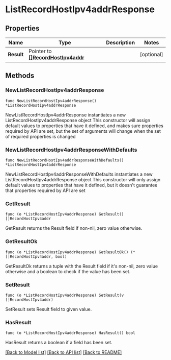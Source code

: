 # ListRecordHostIpv4addrResponse

## Properties

Name | Type | Description | Notes
------------ | ------------- | ------------- | -------------
**Result** | Pointer to [**[]RecordHostIpv4addr**](RecordHostIpv4addr.md) |  | [optional] 

## Methods

### NewListRecordHostIpv4addrResponse

`func NewListRecordHostIpv4addrResponse() *ListRecordHostIpv4addrResponse`

NewListRecordHostIpv4addrResponse instantiates a new ListRecordHostIpv4addrResponse object
This constructor will assign default values to properties that have it defined,
and makes sure properties required by API are set, but the set of arguments
will change when the set of required properties is changed

### NewListRecordHostIpv4addrResponseWithDefaults

`func NewListRecordHostIpv4addrResponseWithDefaults() *ListRecordHostIpv4addrResponse`

NewListRecordHostIpv4addrResponseWithDefaults instantiates a new ListRecordHostIpv4addrResponse object
This constructor will only assign default values to properties that have it defined,
but it doesn't guarantee that properties required by API are set

### GetResult

`func (o *ListRecordHostIpv4addrResponse) GetResult() []RecordHostIpv4addr`

GetResult returns the Result field if non-nil, zero value otherwise.

### GetResultOk

`func (o *ListRecordHostIpv4addrResponse) GetResultOk() (*[]RecordHostIpv4addr, bool)`

GetResultOk returns a tuple with the Result field if it's non-nil, zero value otherwise
and a boolean to check if the value has been set.

### SetResult

`func (o *ListRecordHostIpv4addrResponse) SetResult(v []RecordHostIpv4addr)`

SetResult sets Result field to given value.

### HasResult

`func (o *ListRecordHostIpv4addrResponse) HasResult() bool`

HasResult returns a boolean if a field has been set.


[[Back to Model list]](../README.md#documentation-for-models) [[Back to API list]](../README.md#documentation-for-api-endpoints) [[Back to README]](../README.md)


